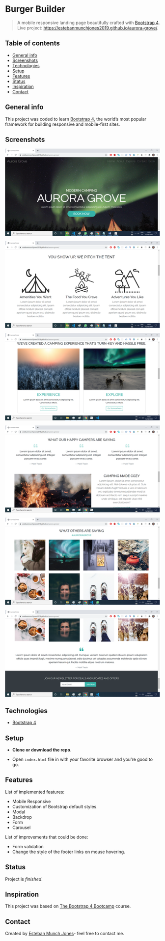 # Burger Builder
> A mobile responsive landing page beautifully crafted with [Bootstrap 4](https://getbootstrap.com/docs/4.0/getting-started/introduction/). Live project: https://estebanmunchjones2019.github.io/aurora-grove/.



## Table of contents

* [General info](#general-info)
* [Screenshots](#screenshots)
* [Technologies](#technologies)
* [Setup](#setup)
* [Features](#features)
* [Status](#status)
* [Inspiration](#inspiration)
* [Contact](#contact)



## General info

This project was coded to learn [Bootstrap 4](https://getbootstrap.com/docs/4.0/getting-started/introduction/),  the world’s most popular framework for building responsive and mobile-first sites.



## Screenshots



![home-screen](images/readme/image01.png)

![home-screen](images/readme/image02.png)

![home-screen](images/readme/image03.png)

![home-screen](images/readme/image04.png)

![home-screen](images/readme/image05.png)

![home-screen](images/readme/image06.png)



## Technologies

*  [Bootstrap 4](https://getbootstrap.com/docs/4.0/getting-started/introduction/)



## Setup

* **Clone or download the repo.**

* Open `index.html` file in with your favorite browser and you're good to go.

  

## Features
List of implemented features:
* Mobile Responsive
* Customization of Bootstrap default styles.
* Modal
* Backdrop
* Form
* Carousel

List of improvements that could be done:

* Form validation
* Change the style of the footer links on mouse hovering.

## Status
Project is _finished_. 



## Inspiration

This project was based on [The Bootstrap 4 Bootcamp](https://www.udemy.com/course/bootstrap-4-bootcamp/) course.



## Contact

Created by [Esteban Munch Jones](https://www.linkedin.com/in/estebanmunchjones/)- feel free to contact me.


